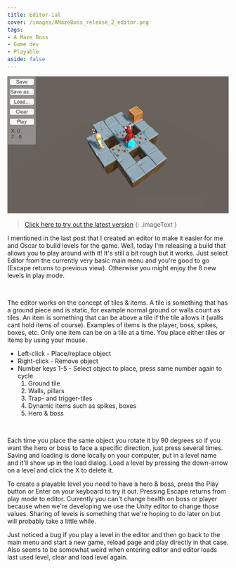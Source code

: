 ```yaml
---
title: Editor-ial
cover: /images/AMazeBoss_release_2_editor.png
tags:
- A Maze Boss
- Game dev
- Playable
aside: false
---
```


[![image](/images/AMazeBoss_release_2_editor.png)](/images/AMazeBoss_release_2_editor.png)

> [Click here to try out the latest version](https://dl.dropboxusercontent.com/u/107494599/AMazeBoss/BuildWeb/index.html)
{: .imageText }

I mentioned in the last post that I created an editor to make it easier for me and Oscar to build levels for the game. Well, today I'm releasing a build that allows you to play around with it! It's still a bit rough but it works. Just select Editor from the currently very basic main menu and you're good to go (Escape returns to previous view). Otherwise you might enjoy the 8 new levels in play mode.

<p class="gfycontainer"><img class="gfyitem" data-id="CautiousDearChihuahua" /></p>

The editor works on the concept of tiles & items. A tile is something that has a ground piece and is static, for example normal ground or walls count as tiles. An item is something that can be above a tile if the tile allows it (walls cant hold items of course). Examples of items is the player, boss, spikes, boxes, etc. Only one item can be on a tile at a time. You place either tiles or items by using your mouse.

* Left-click - Place/replace object
* Right-click - Remove object
* Number keys 1-5 - Select object to place, press same number again to cycle
	1. Ground tile
	2. Walls, pillars
	3. Trap- and trigger-tiles
	4. Dynamic items such as spikes, boxes
	5. Hero & boss

<p class="gfycontainer"><img class="gfyitem" data-id="AdolescentSevereHeron" /></p>

Each time you place the same object you rotate it by 90 degrees so if you want the hero or boss to face a specific direction, just press several times. Saving and loading is done locally on your computer, put in a level name and it'll show up in the load dialog. Load a level by pressing the down-arrow on a level and click the X to delete it.

To create a playable level you need to have a hero & boss, press the Play button or Enter on your keyboard to try it out. Pressing Escape returns from play mode to editor. Currently you can't change health on boss or player because when we're developing we use the Unity editor to change those values. Sharing of levels is something that we're hoping to do later on but will probably take a little while.

Just noticed a bug if you play a level in the editor and then go back to the main menu and start a new game, reload page and play directly in that case. Also seems to be somewhat weird when entering editor and editor loads last used level, clear and load level again.